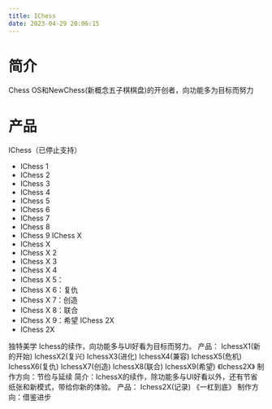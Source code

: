 ```yaml
---
title: IChess
date: 2023-04-29 20:06:15
---
```

# 简介
Chess OS和NewChess(新概念五子棋棋盘)的开创者，向功能多为目标而努力 
# 产品
IChess（已停止支持）
- IChess 1
- IChess 2
- IChess 3
- IChess 4
- IChess 5
- IChess 6
- IChess 7
- IChess 8
- IChess 9
IChess X
- IChess X
- IChess X 2
- IChess X 3
- IChess X 4
- IChess X 5：
- IChess X 6：复仇
- IChess X 7：创造
- IChess X 8：联合
- IChess X 9：希望
IChess 2X
- IChess 2X 

独特美学 
Ichess的续作，向功能多与UI好看为目标而努力。 产品： IchessX1(新的开始) IchessX2(复兴) IchessX3(进化) IchessX4(兼容) IchessX5(危机) IchessX6(复仇) IchessX7(创造) IchessX8(联合) IchessX9(希望) 《Ichess2X》 制作方向：节俭与延续 简介：IchessX的续作，除功能多与UI好看以外，还有节省纸张和新模式，带给你新的体验。 产品： Ichess2X(记录) 《一杠到底》 制作方向：借鉴进步 
